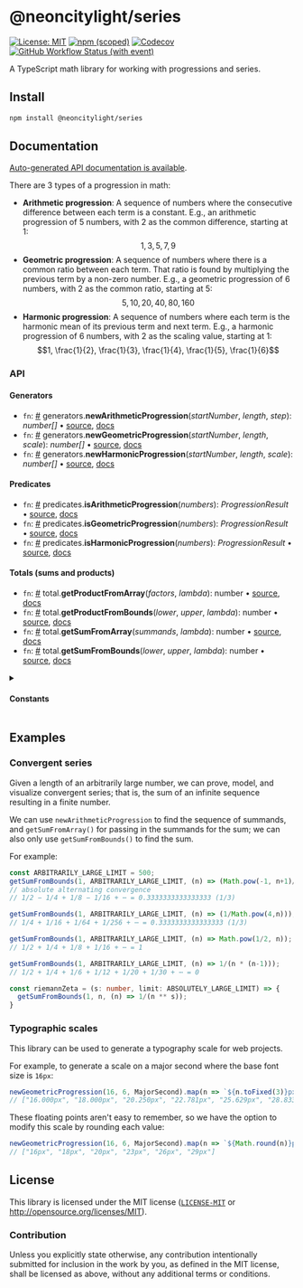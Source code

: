 # @neoncitylight/series

[![License: MIT](https://img.shields.io/badge/License-MIT-blue.svg?style=flat-square)](https://opensource.org/licenses/MIT)
[![npm (scoped)](https://img.shields.io/npm/v/@neoncitylight/series?style=flat-square)](https://www.npmjs.com/package/@neoncitylight/series)
[![Codecov](https://img.shields.io/codecov/c/github/neoncitylights/ts-series?style=flat-square&logo=codecov&logoColor=%23fff)](https://codecov.io/gh/neoncitylights/ts-series)
[![GitHub Workflow Status (with event)](https://img.shields.io/github/actions/workflow/status/neoncitylights/ts-series/.github%2Fworkflows%2Fci.yml?style=flat-square)](https://github.com/neoncitylights/ts-series/actions/workflows/ci.yml)

A TypeScript math library for working with progressions and series.

## Install

```bash
npm install @neoncitylight/series
```

## Documentation
[Auto-generated API documentation is available](https://neoncitylights.github.io/ts-series/).

There are 3 types of a progression in math:
  - **Arithmetic progression**: A sequence of numbers where the consecutive difference between each term is a constant. E.g., an arithmetic progression of 5 numbers, with 2 as the common difference, starting at 1:
$$1, 3, 5, 7, 9$$
  - **Geometric progression**: A sequence of numbers where there is a common ratio between each term. That ratio is found by multiplying the previous term by a non-zero number.  E.g., a geometric progression of 6 numbers, with 2 as the common ratio, starting at 5:
$$5, 10, 20, 40, 80, 160$$
  - **Harmonic progression**: A sequence of numbers where each term is the harmonic mean of its previous term and next term. E.g., a harmonic progression of 6 numbers, with 2 as the scaling value, starting at 1:
$$1, \frac{1}{2}, \frac{1}{3}, \frac{1}{4}, \frac{1}{5}, \frac{1}{6}$$

### API
#### Generators
 * `fn`: <a href="#newArithmeticProgression">#</a> generators.**newArithmeticProgression**(*startNumber*, *length*, *step*): *number[]* • [source](./src/generators.ts), [docs](https://neoncitylights.github.io/ts-series/modules.html#newArithmeticProgression)
 * `fn`: <a href="#newGeometricProgression">#</a> generators.**newGeometricProgression**(*startNumber*, *length*, *scale*): *number[]* • [source](./src/generators.ts), [docs](https://neoncitylights.github.io/ts-series/modules.html#newGeometricProgression)
 * `fn`: <a href="#newHarmonicProgression">#</a> generators.**newHarmonicProgression**(*startNumber*, *length*, *scale*): *number[]* • [source](./src/generators.ts), [docs](https://neoncitylights.github.io/ts-series/modules.html#newHarmonicProgression)
#### Predicates
 * `fn`: <a href="#isArithmeticProgression">#</a> predicates.**isArithmeticProgression**(*numbers*): *ProgressionResult* • [source](./src/predicates.ts), [docs](https://neoncitylights.io/ts-series/modules.html#isArithmeticProgression)
 * `fn`: <a href="#isGeometricProgression">#</a> predicates.**isGeometricProgression**(*numbers*): *ProgressionResult* • [source](./src/predicates.ts), [docs](https://neoncitylights.github.io/ts-series/modules.html#isGeometricProgression)
 * `fn`: <a href="#isHarmonicProgression">#</a> predicates.**isHarmonicProgression**(*numbers*): *ProgressionResult* • [source](./src/predicates.ts), [docs](https://neoncitylights.github.io/ts-series/modules.html#isHarmonicProgression)

#### Totals (sums and products)
 * `fn`: <a href="#getProductFromArray">#</a> total.**getProductFromArray**(*factors*, *lambda*): number • [source](./src/total.ts), [docs](https://neoncitylights.github.io/ts-series/modules.html#getProductFromArray)
 * `fn`: <a href="#getProductFromBounds">#</a> total.**getProductFromBounds**(*lower*, *upper*, *lambda*): number • [source](./src/total.ts), [docs](https://neoncitylights.github.io/ts-series/modules.html#getProductFromBounds)
 * `fn`: <a href="#getSumFromArray">#</a> total.**getSumFromArray**(*summands*, *lambda*): number • [source](./src/total.ts), [docs](https://neoncitylights.github.io/ts-series/modules.html#getSumFromArray)
 * `fn`: <a href="#getSumFromBounds">#</a> total.**getSumFromBounds**(*lower*, *upper*, *lambda*): number • [source](./src/total.ts), [docs](https://neoncitylights.github.io/ts-series/modules.html#getSumFromBounds)
<details>
<summary><h4>Constants</h4></summary>

There are constants for certain music intervals that can be used coincide with the generator functions.

* `C`: <a href="#minorSecond">#</a> MinorSecond
* `C`: <a href="#majorSecond">#</a> MajorSecond
* `C`: <a href="#minorThird">#</a> MinorThird
* `C`: <a href="#majorThird">#</a> MajorThird
* `C`: <a href="#perfectThird">#</a> PerfectThird
* `C`: <a href="#augmentedFourth">#</a> AugmentedFourth
* `C`: <a href="#perfectFifth">#</a> PerfectFifth
* `C`: <a href="#goldenRatio">#</a> GoldenRatio
* `C`: <a href="#majorSixth">#</a> MajorSixth
* `C`: <a href="#majorSeventh">#</a> MajorSeventh
* `C`: <a href="#emptySum">#</a> EmptySum
* `C`: <a href="#emptyProduct">#</a> EmptyProduct
</details>

## Examples

### Convergent series

Given a length of an arbitrarily large number, we can prove, model, and visualize convergent series; that is, the sum of an infinite sequence resulting in a finite number.

We can use `newArithmeticProgression` to find the sequence of summands, and `getSumFromArray()` for passing in the summands for the sum; we can also only use `getSumFromBounds()` to find the sum.

For example:
```ts
const ARBITRARILY_LARGE_LIMIT = 500;
getSumFromBounds(1, ARBITRARILY_LARGE_LIMIT, (n) => (Math.pow(-1, n+1)/Math.pow(2, n)));
// absolute alternating convergence
// 1/2 − 1/4 + 1/8 − 1/16 + ⋯ = 0.3333333333333333 (1/3)

getSumFromBounds(1, ARBITRARILY_LARGE_LIMIT, (n) => (1/Math.pow(4,n)));
// 1/4 + 1/16 + 1/64 + 1/256 + ⋯ = 0.3333333333333333 (1/3)

getSumFromBounds(1, ARBITRARILY_LARGE_LIMIT, (n) => Math.pow(1/2, n));
// 1/2 + 1/4 + 1/8 + 1/16 + ⋯ = 1

getSumFromBounds(1, ARBITRARILY_LARGE_LIMIT, (n) => 1/(n * (n-1)));
// 1/2 + 1/4 + 1/6 + 1/12 + 1/20 + 1/30 + ⋯ = 0

const riemannZeta = (s: number, limit: ABSOLUTELY_LARGE_LIMIT) => {
  getSumFromBounds(1, n, (n) => 1/(n ** s));
}
```

### Typographic scales

This library can be used to generate a typography scale for web projects.

For example, to generate a scale on a major second where the base font size is `16px`:
```ts
newGeometricProgression(16, 6, MajorSecond).map(n => `${n.toFixed(3)}px`);
// ["16.000px", "18.000px", "20.250px", "22.781px", "25.629px", "28.833px"]
```

These floating points aren't easy to remember, so we have the option to modify this scale by rounding each value:
```ts
newGeometricProgression(16, 6, MajorSecond).map(n => `${Math.round(n)}px`);
// ["16px", "18px", "20px", "23px", "26px", "29px"]
```

## License

This library is licensed under the MIT license ([`LICENSE-MIT`](./LICENSE) or <http://opensource.org/licenses/MIT>).

### Contribution

Unless you explicitly state otherwise, any contribution intentionally submitted for inclusion in the work by you, as defined in the MIT license, shall be licensed as above, without any additional terms or conditions.
